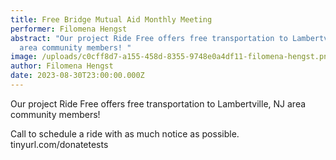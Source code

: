 ```yaml
---
title: Free Bridge Mutual Aid Monthly Meeting
performer: Filomena Hengst
abstract: "Our project Ride Free offers free transportation to Lambertville, NJ
  area community members! "
image: /uploads/c0cff8d7-a155-458d-8355-9748e0a4df11-filomena-hengst.png
author: Filomena Hengst
date: 2023-08-30T23:00:00.000Z
---
```

Our project Ride Free offers free transportation to Lambertville, NJ area community members! 

Call to schedule a ride with as much notice as possible.
tinyurl.com/donatetests